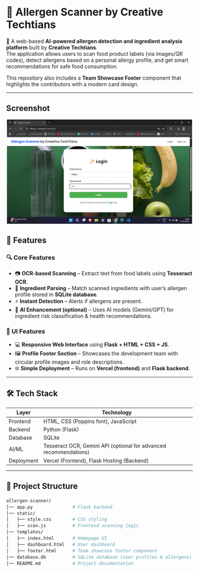 # 🌟 Allergen Scanner by Creative Techtians  

🚀 A web-based **AI-powered allergen detection and ingredient analysis platform** built by **Creative Techtians**.  
The application allows users to scan food product labels (via images/QR codes), detect allergens based on a personal allergy profile, and get smart recommendations for safe food consumption.  

This repository also includes a **Team Showcase Footer** component that highlights the contributors with a modern card design.  

---
## Screenshot 

<p align="center">
  <img src="Screenshots/screenshot.gif" width="500"/>
</p>

## 📌 Features  

### 🔍 Core Features  
- 📷 **OCR-based Scanning** – Extract text from food labels using **Tesseract OCR**.  
- 🧾 **Ingredient Parsing** – Match scanned ingredients with user’s allergen profile stored in **SQLite database**.  
- ⚡ **Instant Detection** – Alerts if allergens are present.  
- 🧠 **AI Enhancement (optional)** – Uses AI models (Gemini/GPT) for ingredient risk classification & health recommendations.  

### 🎨 UI Features  
- 💻 **Responsive Web Interface** using **Flask + HTML + CSS + JS**.  
- 🖼️ **Profile Footer Section** – Showcases the development team with circular profile images and role descriptions.  
- 🌐 **Simple Deployment** – Runs on **Vercel (frontend)** and **Flask backend**.  

---

## 🛠️ Tech Stack  

| Layer | Technology |
|-------|------------|
| Frontend | HTML, CSS (Poppins font), JavaScript |
| Backend | Python (Flask) |
| Database | SQLite |
| AI/ML | Tesseract OCR, Gemini API (optional for advanced recommendations) |
| Deployment | Vercel (Frontend), Flask Hosting (Backend) |

---

## 📂 Project Structure  

```bash
allergen-scanner/
│── app.py               # Flask backend
│── static/
│   ├── style.css        # CSS styling
│   ├── scan.js          # Frontend scanning logic
│── templates/
│   ├── index.html       # Homepage UI
│   ├── dashboard.html   # User dashboard
│   ├── footer.html      # Team showcase footer component
│── database.db          # SQLite database (user profiles & allergens)
│── README.md            # Project documentation

